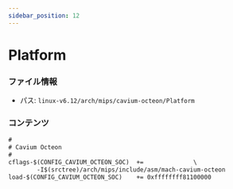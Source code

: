 ```yaml
---
sidebar_position: 12
---
```

# Platform

### ファイル情報

- パス: `linux-v6.12/arch/mips/cavium-octeon/Platform`

### コンテンツ

```txt
#
# Cavium Octeon
#
cflags-$(CONFIG_CAVIUM_OCTEON_SOC)	+=				\
		-I$(srctree)/arch/mips/include/asm/mach-cavium-octeon
load-$(CONFIG_CAVIUM_OCTEON_SOC)	+= 0xffffffff81100000

```
